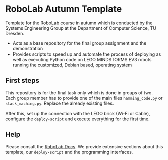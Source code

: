 # RoboLab Autumn Template

Template for the RoboLab course in autumn which is conducted by the Systems Engineering Group at the Department of Computer Science, TU Dresden.

* Acts as a base repository for the final group assignment and the demonstration
* Provides scripts to speed up and automate the process of deploying as well as executing Python code on LEGO MINDSTORMS EV3 robots running the customized, Debian based, operating system

## First steps

This repository is for the final task only which is done in groups of two.
Each group member has to provide one of the main files `hamming_code.py` or `stack_maching.py`.
Replace the already existing files.

After this, set up the connection with the LEGO brick (Wi-Fi or Cable), configure the `deploy-script` and execute everything for the first time.

## Help

Please consult the [RoboLab Docs](https://robolab.inf.tu-dresden.de/autumn). We provide extensive sections about this
template, our `deploy-script` and the programming interfaces.
